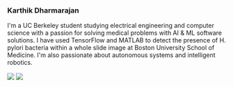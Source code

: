### Karthik Dharmarajan

I'm a UC Berkeley student studying electrical engineering and computer science with a passion for solving medical problems with AI & ML software solutions. I have used TensorFlow and MATLAB to detect the presence of H. pylori bacteria within a whole slide image at Boston University School of Medicine. I'm also passionate about autonomous systems and intelligent robotics. 

<img align="center" src="https://github-readme-stats.vercel.app/api?username=KDharmarajanDev&show_icons=true&include_all_commits=true&show_icons=true&count_private=true" />
<img align="center" src="https://github-readme-stats.vercel.app/api/top-langs/?username=KDharmarajanDev&layout=compact&show_icons=true&count_private=true" />
